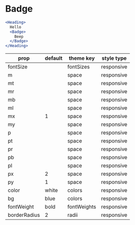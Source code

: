# Badge

```.jsx
<Heading>
  Hello
  <Badge>
    Beep
  </Badge>
</Heading>
```

prop | default | theme key | style type
---|---|---|---
fontSize |  | fontSizes | responsive
m |  | space | responsive
mt |  | space | responsive
mr |  | space | responsive
mb |  | space | responsive
ml |  | space | responsive
mx | 1 | space | responsive
my |  | space | responsive
p |  | space | responsive
pt |  | space | responsive
pr |  | space | responsive
pb |  | space | responsive
pl |  | space | responsive
px | 2 | space | responsive
py | 1 | space | responsive
color | white | colors | responsive
bg | blue | colors | responsive
fontWeight | bold | fontWeights | responsive
borderRadius | 2 | radii | responsive